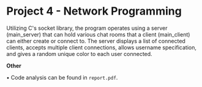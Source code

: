 # Project 4 - Network Programming

Utilizing C's socket library, the program operates using a server (main_server) that can hold various chat rooms that a client (main_client) can either create or connect to. The server displays a list of connected clients, accepts multiple client connections, allows username specification, and gives a random unique color to each user connected.

**Other**

• Code analysis can be found in ```report.pdf```.
